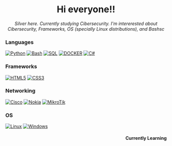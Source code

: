 <h1 align="center">Hi everyone!!</h1>
<p align="center">
    <i>
        Silver here. 
        Currently studying Cibersecurity.  
        I'm intererested about Cibersecurity, Frameworks, OS (specially Linux distributions), and Bashsc
    </i><br>
</p>

### Languages
[![Python](https://img.shields.io/badge/python-black?style=for-the-badge&logo=python)]()
[![Bash](https://img.shields.io/badge/bash-black?style=for-the-badge&logo=gnu-bash&logoColor=white)]()
[![SQL](https://img.shields.io/badge/sql-black?style=for-the-badge&logo=mysql)]()
[![DOCKER](https://img.shields.io/badge/docker-black?style=for-the-badge&logo=docker)]()
[![C#](https://img.shields.io/badge/C%23-black?style=for-the-badge&logo=csharp)](https://docs.microsoft.com/en-us/dotnet/csharp/)

### Frameworks
[![HTML5](https://img.shields.io/badge/html5-black?style=for-the-badge&logo=html5)]()
[![CSS3](https://img.shields.io/badge/css3-black?style=for-the-badge&logo=css3)]()

### Networking
[![Cisco](https://img.shields.io/badge/Cisco-black?style=for-the-badge&logo=cisco)]()
[![Nokia](https://img.shields.io/badge/Nokia-black?style=for-the-badge&logo=nokia)]()
[![MikroTik](https://img.shields.io/badge/MikroTik-black?style=for-the-badge)]()

### OS
[![Linux](https://img.shields.io/badge/linux-black?style=for-the-badge&logo=Linux)]()
[![Windows](https://img.shields.io/badge/Windows-black?style=for-the-badge&logo=Windows)]()

<div align='right'>
    <h4> Currently Learning </h4>
</div>
